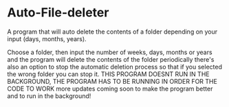 # Auto-File-deleter
A program that will auto delete the contents of a folder depending on your input (days, months, years).

Choose a folder, then input the number of weeks, days, months or years and the program will delete the contents of the folder periodically
there's also an option to stop the automatic deletion process so that if you selected the wrong folder you can stop it. 
THIS PROGRAM DOESNT RUN IN THE BACKGROUND, THE PROGRAM  HAS TO BE RUNNING IN ORDER FOR THE CODE TO WORK
more updates coming soon to make the program better and to run in the background!
